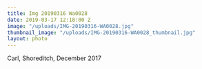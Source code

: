 ```yaml
---
title: Img 20190316 Wa0028
date: 2019-03-17 12:18:00 Z
image: "/uploads/IMG-20190316-WA0028.jpg"
thumbnail_image: "/uploads/IMG-20190316-WA0028_thumbnail.jpg"
layout: photo
---
```


Carl, Shoreditch, December 2017
